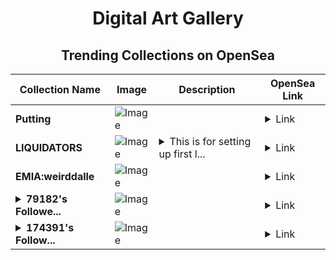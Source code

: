 <div align="center">

# Digital Art Gallery

## Trending Collections on OpenSea

| Collection Name                       | Image                                                                                     | Description                       | OpenSea Link                                                                                          |
|---------------------------------------|-------------------------------------------------------------------------------------------|-----------------------------------|--------------------------------------------------------------------------------------------------------|
| **Putting** | ![Image](https://i.seadn.io/s/raw/files/42193682477a6ed1ef6cec5b0ac77f19.jpg?w=500&auto=format?w=200&auto=format) |  | <details><summary>Link</summary>[Putting](https://opensea.io/collection/putting-9)</details> |
| **LIQUIDATORS** | ![Image](https://i.seadn.io/s/raw/files/d5a02b9f3a7ac31de4b4e941c8b0e9fa.jpg?w=500&auto=format?w=200&auto=format) | <details><summary>This is for setting up first l...</summary>This is for setting up first liquidity of our coin before domain nft holders and others.</details> | <details><summary>Link</summary>[LIQUIDATORS](https://opensea.io/collection/liquidators-1)</details> |
| **EMIA:weirddalle** | ![Image](https://raw.seadn.io/files/5ad6059310753ad642c327d71734d863.svg?w=200&auto=format) |  | <details><summary>Link</summary>[EMIA:weirddalle](https://opensea.io/collection/emia-weirddalle)</details> |
| **<details><summary>79182's Followe...</summary>79182's Follower</details>** | ![Image](https://i.seadn.io/s/raw/files/19f9f090920392cc3650cbdf4361755b.png?w=500&auto=format?w=200&auto=format) |  | <details><summary>Link</summary>[79182's Follower](https://opensea.io/collection/79182-s-follower)</details> |
| **<details><summary>174391's Follow...</summary>174391's Follower</details>** | ![Image](https://i.seadn.io/s/raw/files/19f9f090920392cc3650cbdf4361755b.png?w=500&auto=format?w=200&auto=format) |  | <details><summary>Link</summary>[174391's Follower](https://opensea.io/collection/174391-s-follower)</details> |

</div>